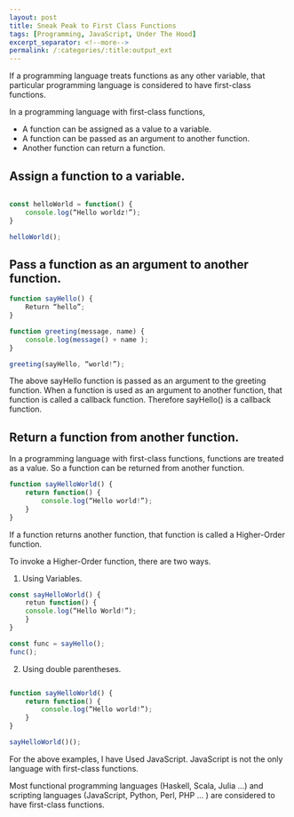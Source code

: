 ```yaml
---
layout: post
title: Sneak Peak to First Class Functions
tags: [Programming, JavaScript, Under The Hood]
excerpt_separator: <!--more-->
permalink: /:categories/:title:output_ext
---
```


If a programming language treats functions as any other variable, that particular programming language is considered to have first-class functions. <!--more-->

In a programming language with first-class functions,

* A function can be assigned as a value to a variable.
* A function can be passed as an argument to another function. 
* Another function can return a function.

## Assign a function to a variable.

```js

const helloWorld = function() {
	console.log(“Hello worldz!”);
}

helloWorld();
```

## Pass a function as an argument to another function.

```js
function sayHello() {
	Return “hello”;
}

function greeting(message, name) {
	console.log(message() + name );
}

greeting(sayHello, “world!”);

```
The above sayHello function is passed as an argument to the greeting function. When a function is used as an argument to another function, that function is called a callback function. Therefore sayHello() is a callback function.

## Return a function from another function.

In a programming language with first-class functions, functions are treated as a value. So a function can be returned from another function. 

```js
function sayHelloWorld() {
	return function() {
		console.log(“Hello world!”);
    }
}
```
If a function returns another function, that function is called a Higher-Order function.

To invoke a Higher-Order function, there are two ways.
1. Using Variables.

```js
const sayHelloWorld() {
	retun function() {
	console.log(“Hello World!”);
    }
}

const func = sayHello();
func();

```

2. Using double parentheses.

```js

function sayHelloWorld() {
	return function() {
		console.log(“Hello world!”);
    }
}

sayHelloWorld()();

```

For the above examples, I have Used JavaScript. JavaScript is not the only language with first-class functions. 

Most functional programming languages (Haskell, Scala, Julia …)  and scripting languages (JavaScript, Python, Perl, PHP … ) are considered to have first-class functions.
